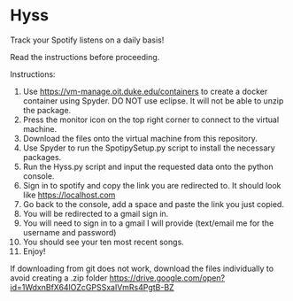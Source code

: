 # Hyss
Track your Spotify listens on a daily basis!

Read the instructions before proceeding.

Instructions:
1. Use https://vm-manage.oit.duke.edu/containers to create a docker container using Spyder. 
   DO NOT use eclipse. It will not be able to unzip the package. 
2. Press the monitor icon on the top right corner to connect to the virtual machine.
3. Download the files onto the virtual machine from this repository.
3. Use Spyder to run the SpotipySetup.py script to install the necessary packages.
4. Run the Hyss.py script and input the requested data onto the python console.
5. Sign in to spotify and copy the link you are redirected to. It should look like https://localhost.com
6. Go back to the console, add a space and paste the link you just copied.
7. You will be redirected to a gmail sign in.
8. You will need to sign in to a gmail I will provide (text/email me for the username and password)
9. You should see your ten most recent songs.
10. Enjoy!


If downloading from git does not work, download the files individually to avoid creating a .zip folder
https://drive.google.com/open?id=1WdxnBfX64lOZcGPSSxaIVmRs4PgtB-BZ
